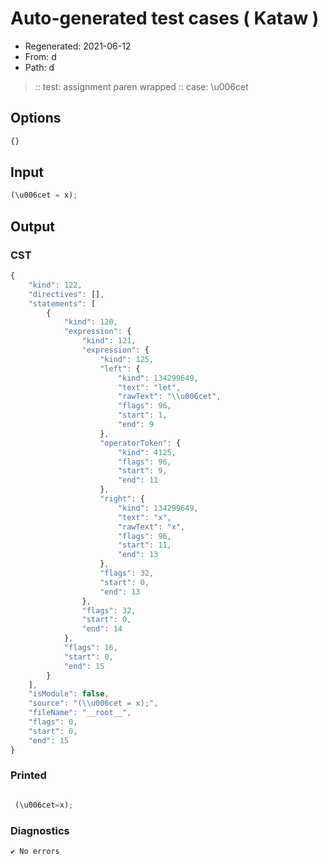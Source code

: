 # Auto-generated test cases ( Kataw )
- Regenerated: 2021-06-12
- From: d
- Path: d
> :: test: assignment paren wrapped
> :: case: \u006cet
## Options

`````js
{}
`````
## Input

`````js
(\u006cet = x);
`````
## Output

### CST

```javascript
{
    "kind": 122,
    "directives": [],
    "statements": [
        {
            "kind": 120,
            "expression": {
                "kind": 121,
                "expression": {
                    "kind": 125,
                    "left": {
                        "kind": 134299649,
                        "text": "let",
                        "rawText": "\\u006cet",
                        "flags": 96,
                        "start": 1,
                        "end": 9
                    },
                    "operatorToken": {
                        "kind": 4125,
                        "flags": 96,
                        "start": 9,
                        "end": 11
                    },
                    "right": {
                        "kind": 134299649,
                        "text": "x",
                        "rawText": "x",
                        "flags": 96,
                        "start": 11,
                        "end": 13
                    },
                    "flags": 32,
                    "start": 0,
                    "end": 13
                },
                "flags": 32,
                "start": 0,
                "end": 14
            },
            "flags": 16,
            "start": 0,
            "end": 15
        }
    ],
    "isModule": false,
    "source": "(\\u006cet = x);",
    "fileName": "__root__",
    "flags": 0,
    "start": 0,
    "end": 15
}
```

### Printed

```javascript

 (\u006cet=x); 
```

### Diagnostics

```javascript
✔ No errors
```

